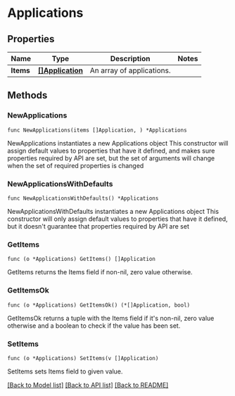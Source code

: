 # Applications

## Properties

Name | Type | Description | Notes
------------ | ------------- | ------------- | -------------
**Items** | [**[]Application**](Application.md) | An array of applications. | 

## Methods

### NewApplications

`func NewApplications(items []Application, ) *Applications`

NewApplications instantiates a new Applications object
This constructor will assign default values to properties that have it defined,
and makes sure properties required by API are set, but the set of arguments
will change when the set of required properties is changed

### NewApplicationsWithDefaults

`func NewApplicationsWithDefaults() *Applications`

NewApplicationsWithDefaults instantiates a new Applications object
This constructor will only assign default values to properties that have it defined,
but it doesn't guarantee that properties required by API are set

### GetItems

`func (o *Applications) GetItems() []Application`

GetItems returns the Items field if non-nil, zero value otherwise.

### GetItemsOk

`func (o *Applications) GetItemsOk() (*[]Application, bool)`

GetItemsOk returns a tuple with the Items field if it's non-nil, zero value otherwise
and a boolean to check if the value has been set.

### SetItems

`func (o *Applications) SetItems(v []Application)`

SetItems sets Items field to given value.



[[Back to Model list]](../README.md#documentation-for-models) [[Back to API list]](../README.md#documentation-for-api-endpoints) [[Back to README]](../README.md)



